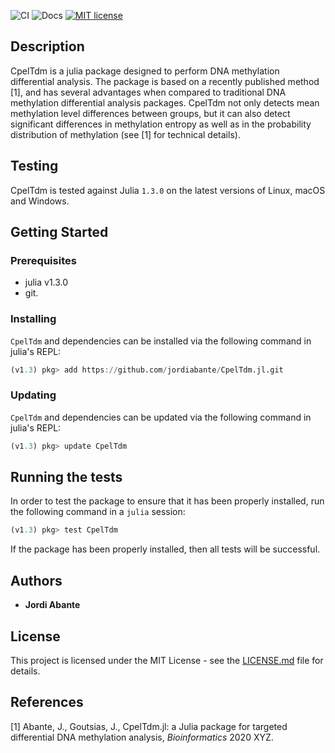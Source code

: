![CI](https://github.com/jordiabante/CpelTdm.jl/workflows/CI/badge.svg)
![Docs](https://github.com/jordiabante/CpelTdm.jl/workflows/Docs/badge.svg)
[![MIT license](https://img.shields.io/badge/license-MIT-green.svg)](https://github.com/jordiabante/CpelTdm.jl/blob/master/LICENSE.md)

## Description

CpelTdm is a julia package designed to perform DNA methylation differential analysis. 
The package is based on a recently published method [1], and has several advantages when 
compared to traditional DNA methylation differential analysis packages. CpelTdm not only 
detects mean methylation level differences between groups, but it can also detect 
significant differences in methylation entropy as well as in the probability
distribution of methylation (see [1] for technical details).

## Testing

CpelTdm is tested against Julia `1.3.0` on the latest versions of Linux, macOS and Windows.

## Getting Started

### Prerequisites

* julia v1.3.0
* git.

### Installing

`CpelTdm` and dependencies can be installed via the following command in julia's REPL:
```julia
(v1.3) pkg> add https://github.com/jordiabante/CpelTdm.jl.git
```

### Updating

`CpelTdm` and dependencies can be updated via the following command in julia's REPL:
```julia
(v1.3) pkg> update CpelTdm
```

## Running the tests

In order to test the package to ensure that it has been properly installed,
run the following command in a `julia` session:
```julia
(v1.3) pkg> test CpelTdm
```
If the package has been properly installed, then all tests will be successful.

## Authors

* **Jordi Abante**

## License

This project is licensed under the MIT License - see the [LICENSE.md](https://github.com/jordiabante/CpelTdm.jl/blob/master/LICENSE.md)
file for details.

## References

[1] Abante, J., Goutsias, J., CpelTdm.jl: a Julia package for targeted differential 
DNA methylation analysis, *Bioinformatics* 2020 XYZ.
